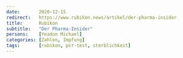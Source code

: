 ```yaml
---
date:       2020-12-15
redirect:   https://www.rubikon.news/artikel/der-pharma-insider
title:      Rubikon
subtitle:   "Der Pharma-Insider"
persons:    [Yeadon Michael]
categories: [Zahlen, Impfung]
tags:       [rubikon, pcr-test, sterblichkeit]
---
```

